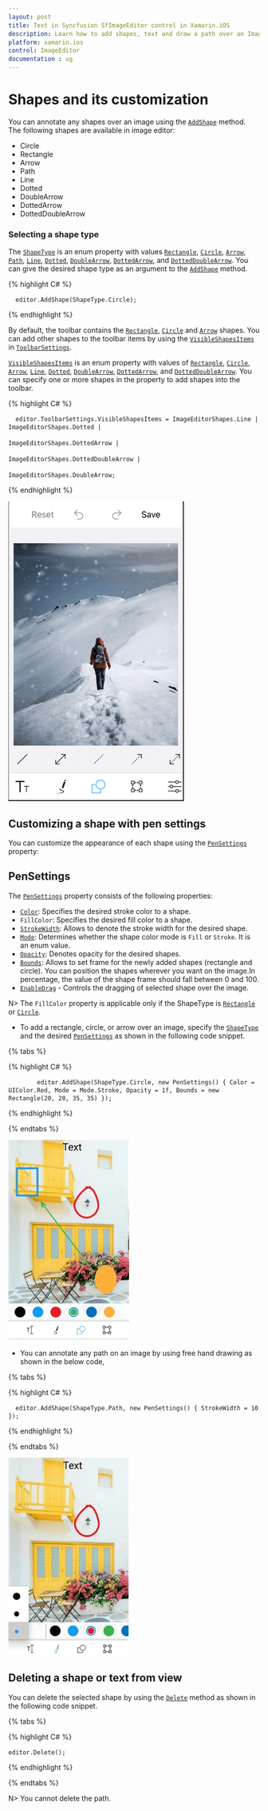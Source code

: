 ```yaml
---
layout: post
title: Text in Syncfusion SfImageEditor control in Xamarin.iOS
description: Learn how to add shapes, text and draw a path over an Image in syncfusion ImageEditor for Xamarin.iOS
platform: xamarin.ios
control: ImageEditor
documentation : ug
---
```


# Shapes and its customization

You can annotate any shapes over an image using the [`AddShape`](https://help.syncfusion.com/cr/xamarin-ios/Syncfusion.SfImageEditor.iOS.SfImageEditor.html#Syncfusion_SfImageEditor_iOS_SfImageEditor_AddShape_Syncfusion_SfImageEditor_iOS_ShapeType_Syncfusion_SfImageEditor_iOS_PenSettings_) method. The following shapes are available in image editor:

* Circle
* Rectangle
* Arrow
* Path
* Line
* Dotted
* DoubleArrow
* DottedArrow
* DottedDoubleArrow

### Selecting a shape type

The [`ShapeType`](https://help.syncfusion.com/cr/xamarin-ios/Syncfusion.SfImageEditor.iOS.ShapeType.html) is an enum property with values [`Rectangle`](https://help.syncfusion.com/cr/xamarin-ios/Syncfusion.SfImageEditor.iOS.ShapeType.html#Syncfusion_SfImageEditor_iOS_ShapeType_Rectangle), [`Circle`](https://help.syncfusion.com/cr/xamarin-ios/Syncfusion.SfImageEditor.iOS.ShapeType.html#Syncfusion_SfImageEditor_iOS_ShapeType_Circle), [`Arrow`](https://help.syncfusion.com/cr/xamarin-ios/Syncfusion.SfImageEditor.iOS.ShapeType.html#Syncfusion_SfImageEditor_iOS_ShapeType_Arrow), [`Path`](https://help.syncfusion.com/cr/xamarin-ios/Syncfusion.SfImageEditor.iOS.ShapeType.html#Syncfusion_SfImageEditor_iOS_ShapeType_Path), [`Line`](https://help.syncfusion.com/cr/xamarin-ios/Syncfusion.SfImageEditor.iOS.ShapeType.html#Syncfusion_SfImageEditor_iOS_ShapeType_Line), [`Dotted`](https://help.syncfusion.com/cr/xamarin-ios/Syncfusion.SfImageEditor.iOS.ShapeType.html#Syncfusion_SfImageEditor_iOS_ShapeType_Dotted), [`DoubleArrow`](https://help.syncfusion.com/cr/xamarin-ios/Syncfusion.SfImageEditor.iOS.ShapeType.html#Syncfusion_SfImageEditor_iOS_ShapeType_DoubleArrow), [`DottedArrow`](https://help.syncfusion.com/cr/xamarin-ios/Syncfusion.SfImageEditor.iOS.ShapeType.html#Syncfusion_SfImageEditor_iOS_ShapeType_DottedArrow), and [`DottedDoubleArrow`](https://help.syncfusion.com/cr/xamarin-ios/Syncfusion.SfImageEditor.iOS.ShapeType.html#Syncfusion_SfImageEditor_iOS_ShapeType_DottedDoubleArrow). You can give the desired shape type as an argument to the [`AddShape`](https://help.syncfusion.com/cr/xamarin-ios/Syncfusion.SfImageEditor.iOS.SfImageEditor.html#Syncfusion_SfImageEditor_iOS_SfImageEditor_AddShape_Syncfusion_SfImageEditor_iOS_ShapeType_Syncfusion_SfImageEditor_iOS_PenSettings_) method.

{% highlight C# %}

      editor.AddShape(ShapeType.Circle);

{% endhighlight %}

By default, the toolbar contains the [`Rectangle`](https://help.syncfusion.com/cr/xamarin-ios/Syncfusion.SfImageEditor.iOS.ImageEditorShapes.html#Syncfusion_SfImageEditor_iOS_ImageEditorShapes_Rectangle), [`Circle`](https://help.syncfusion.com/cr/xamarin-ios/Syncfusion.SfImageEditor.iOS.ImageEditorShapes.html#Syncfusion_SfImageEditor_iOS_ImageEditorShapes_Circle) and [`Arrow`](https://help.syncfusion.com/cr/xamarin-ios/Syncfusion.SfImageEditor.iOS.ImageEditorShapes.html#Syncfusion_SfImageEditor_iOS_ImageEditorShapes_Arrow) shapes. You can add other shapes to the toolbar items by using the [`VisibleShapesItems`](https://help.syncfusion.com/cr/xamarin-ios/Syncfusion.SfImageEditor.iOS.ToolbarSettings.html#Syncfusion_SfImageEditor_iOS_ToolbarSettings_VisibleShapesItems) in [`ToolbarSettings`](https://help.syncfusion.com/cr/xamarin-ios/Syncfusion.SfImageEditor.iOS.ToolbarSettings.html).

[`VisibleShapesItems`](https://help.syncfusion.com/cr/xamarin-ios/Syncfusion.SfImageEditor.iOS.ToolbarSettings.html#Syncfusion_SfImageEditor_iOS_ToolbarSettings_VisibleShapesItems) is an enum property with values of [`Rectangle`](https://help.syncfusion.com/cr/xamarin-ios/Syncfusion.SfImageEditor.iOS.ImageEditorShapes.html#Syncfusion_SfImageEditor_iOS_ImageEditorShapes_Rectangle), [`Circle`](https://help.syncfusion.com/cr/xamarin-ios/Syncfusion.SfImageEditor.iOS.ImageEditorShapes.html#Syncfusion_SfImageEditor_iOS_ImageEditorShapes_Circle), [`Arrow`](https://help.syncfusion.com/cr/xamarin-ios/Syncfusion.SfImageEditor.iOS.ImageEditorShapes.html#Syncfusion_SfImageEditor_iOS_ImageEditorShapes_Arrow), [`Line`](https://help.syncfusion.com/cr/xamarin-ios/Syncfusion.SfImageEditor.iOS.ImageEditorShapes.html#Syncfusion_SfImageEditor_iOS_ImageEditorShapes_Line), [`Dotted`](https://help.syncfusion.com/cr/xamarin-ios/Syncfusion.SfImageEditor.iOS.ImageEditorShapes.html#Syncfusion_SfImageEditor_iOS_ImageEditorShapes_Dotted), [`DoubleArrow`](https://help.syncfusion.com/cr/xamarin-ios/Syncfusion.SfImageEditor.iOS.ImageEditorShapes.html#Syncfusion_SfImageEditor_iOS_ImageEditorShapes_DoubleArrow), [`DottedArrow`](https://help.syncfusion.com/cr/xamarin-ios/Syncfusion.SfImageEditor.iOS.ImageEditorShapes.html#Syncfusion_SfImageEditor_iOS_ImageEditorShapes_DottedArrow), and [`DottedDoubleArrow`](https://help.syncfusion.com/cr/xamarin-ios/Syncfusion.SfImageEditor.iOS.ImageEditorShapes.html#Syncfusion_SfImageEditor_iOS_ImageEditorShapes_DottedDoubleArrow). You can specify one or more shapes in the property to add shapes into the toolbar.

{% highlight C# %}

      editor.ToolbarSettings.VisibleShapesItems = ImageEditorShapes.Line | ImageEditorShapes.Dotted | 
                                                  ImageEditorShapes.DottedArrow | 
                                                  ImageEditorShapes.DottedDoubleArrow |
                                                  ImageEditorShapes.DoubleArrow;

{% endhighlight %}

![Shape types](ImageEditor_images/ShapeTypes.png)

## Customizing a shape with pen settings

You can customize the appearance of each shape using the [`PenSettings`](https://help.syncfusion.com/cr/xamarin-ios/Syncfusion.SfImageEditor.iOS.PenSettings.html) property:

## PenSettings

The [`PenSettings`](https://help.syncfusion.com/cr/xamarin-ios/Syncfusion.SfImageEditor.iOS.PenSettings.html) property consists of the following properties:

* [`Color`](https://help.syncfusion.com/cr/xamarin-ios/Syncfusion.SfImageEditor.iOS.PenSettings.html#Syncfusion_SfImageEditor_iOS_PenSettings_Color): Specifies the desired stroke color to a shape.
* `FillColor`: Specifies the desired fill color to a shape.
* [`StrokeWidth`](https://help.syncfusion.com/cr/xamarin-ios/Syncfusion.SfImageEditor.iOS.PenSettings.html#Syncfusion_SfImageEditor_iOS_PenSettings_StrokeWidth): Allows to denote the stroke width for the desired shape.
* [`Mode`](https://help.syncfusion.com/cr/xamarin-ios/Syncfusion.SfImageEditor.iOS.PenSettings.html#Syncfusion_SfImageEditor_iOS_PenSettings_Mode): Determines whether the shape color mode is `Fill` or `Stroke`. It is an enum value.
* [`Opacity`](https://help.syncfusion.com/cr/xamarin-ios/Syncfusion.SfImageEditor.iOS.PenSettings.html#Syncfusion_SfImageEditor_iOS_PenSettings_Opacity): Denotes opacity for the desired shapes.
* [`Bounds`](https://help.syncfusion.com/cr/xamarin-ios/Syncfusion.SfImageEditor.iOS.PenSettings.html#Syncfusion_SfImageEditor_iOS_PenSettings_Bounds): Allows to set frame for the newly added shapes (rectangle and circle). You can position the shapes wherever you want on the image.In percentage, the value of the shape frame should fall between 0 and 100.
* [`EnableDrag`](https://help.syncfusion.com/cr/xamarin-ios/Syncfusion.SfImageEditor.iOS.PenSettings.html#Syncfusion_SfImageEditor_iOS_PenSettings_EnableDrag) - Controls the dragging of selected shape over the image.

N> The `FillColor` property is applicable only if the ShapeType is [`Rectangle`](https://help.syncfusion.com/cr/xamarin-ios/Syncfusion.SfImageEditor.iOS.ImageEditorShapes.html#Syncfusion_SfImageEditor_iOS_ImageEditorShapes_Rectangle) or [`Circle`](https://help.syncfusion.com/cr/xamarin-ios/Syncfusion.SfImageEditor.iOS.ImageEditorShapes.html#Syncfusion_SfImageEditor_iOS_ImageEditorShapes_Circle).

* To add a rectangle, circle, or arrow over an image, specify the [`ShapeType`](https://help.syncfusion.com/cr/xamarin-ios/Syncfusion.SfImageEditor.iOS.ShapeType.html) and the desired [`PenSettings`](https://help.syncfusion.com/cr/xamarin-ios/Syncfusion.SfImageEditor.iOS.PenSettings.html) as shown in the following code snippet.

{% tabs %}

{% highlight C# %}

            editor.AddShape(ShapeType.Circle, new PenSettings() { Color = UIColor.Red, Mode = Mode.Stroke, Opacity = 1f, Bounds = new Rectangle(20, 20, 35, 35) });

{% endhighlight %}

{% endtabs %}

![SfImageEditor](ImageEditor_images/Shapes.jpg)

 * You can annotate any path on an image by using free hand drawing as shown in the below code,

{% tabs %}

{% highlight C# %}

      editor.AddShape(ShapeType.Path, new PenSettings() { StrokeWidth = 10 });

{% endhighlight %}

{% endtabs %}

![SfImageEditor](ImageEditor_images/Path.jpg)

## Deleting a shape or text from view

You can delete the selected shape by using the [`Delete`](https://help.syncfusion.com/cr/xamarin-ios/Syncfusion.SfImageEditor.iOS.SfImageEditor.html#Syncfusion_SfImageEditor_iOS_SfImageEditor_Delete) method as shown in the following code snippet.

{% tabs %}

{% highlight C# %}

    editor.Delete();

{% endhighlight %}

{% endtabs %}

N> You cannot delete the path.
